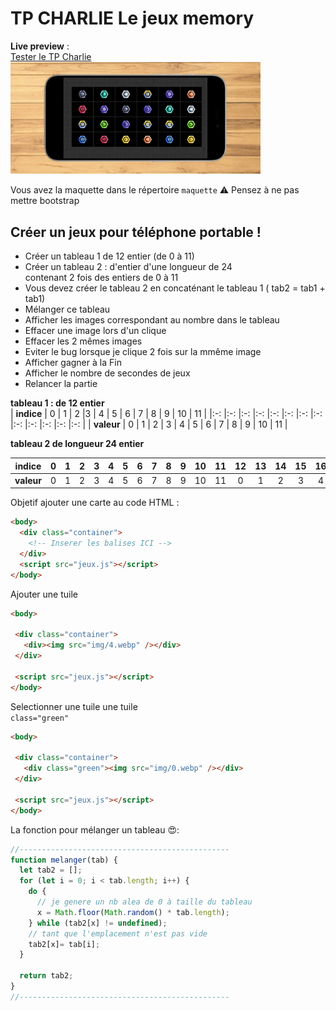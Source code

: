 # TP CHARLIE Le jeux memory
**Live preview**  :    
[Tester le TP Charlie](https://www.sevenvalley.fr/tp-javascript/tpc)  
<img src="../../img/tp/tpc.webp" width="400">

Vous avez la maquette dans le répertoire <code>maquette</code> 
:warning: Pensez à ne pas mettre bootstrap  
## Créer un jeux pour téléphone portable !

- Créer un tableau 1 de 12 entier (de 0 à 11)    
- Créer un tableau 2 : d'entier d'une longueur de 24   
contenant 2 fois des entiers de 0 à 11
- Vous devez créer le tableau 2 en concaténant le tableau 1 ( tab2 = tab1 + tab1)  
- Mélanger ce tableau  
- Afficher les images correspondant au nombre dans le tableau  
- Effacer une image lors d'un clique  
- Effacer les 2 mêmes images  
- Eviter le bug lorsque je clique 2 fois sur la mmême image  
- Afficher gagner à la Fin  
- Afficher le nombre de secondes de jeux  
- Relancer la partie  


**tableau 1 : de 12 entier**  
| **indice** | 0 | 1 | 2 |3 | 4 | 5 | 6 | 7 | 8 | 9 | 10 | 11 |
|:-: |:-: |:-: |:-: |:-: |:-: |:-: |:-: |:-: |:-: |:-: |:-: |:-: |
| **valeur** | 0 | 1 | 2 | 3 | 4 | 5 | 6 | 7 | 8 | 9 | 10 | 11 |  

**tableau 2 de longueur 24 entier**  

| **indice** | 0 | 1 | 2 |3 | 4 | 5 | 6 | 7 | 8 | 9 | 10 | 11 | 12 | 13 | 14 | 15 | 16 | 17 | 18 | 19 | 20 | 21 | 21 | 23 |
|:-: |:-: |:-: |:-: |:-: |:-: |:-: |:-: |:-: |:-: |:-: |:-: |:-: |:-: |:-: |:-: |:-: |:-: |:-: |:-: |:-: |:-: |:-: |:-: |:-: |
| **valeur** | 0 | 1 | 2 | 3 | 4 | 5 | 6 | 7 | 8 | 9 | 10 | 11 |  0 | 1 | 2 | 3 | 4 | 5 | 6 | 7 | 8 | 9 | 10 | 11 | 


Objetif ajouter une carte au code HTML :

```html
<body>
  <div class="container">
    <!-- Inserer les balises ICI -->
  </div>
  <script src="jeux.js"></script>
</body>
```
 Ajouter une tuile
 ```html
<body>

  <div class="container">
    <div><img src="img/4.webp" /></div>
  </div>
  
  <script src="jeux.js"></script>
</body>
```

 Selectionner une tuile une tuile  
 <code>class="green"</code>
 ```html
<body>

  <div class="container">
    <div class="green"><img src="img/0.webp" /></div>
  </div>
  
  <script src="jeux.js"></script>
</body>
```

La fonction pour mélanger un tableau :heart_eyes::
```js
//-----------------------------------------------
function melanger(tab) {
  let tab2 = [];
  for (let i = 0; i < tab.length; i++) {
    do {
      // je genere un nb alea de 0 à taille du tableau
      x = Math.floor(Math.random() * tab.length);
    } while (tab2[x] != undefined);
    // tant que l'emplacement n'est pas vide
	tab2[x]= tab[i];
  }
  
  return tab2;
}
//-----------------------------------------------
```